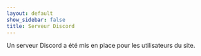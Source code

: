```yaml
---
layout: default
show_sidebar: false
title: Serveur Discord
---
```


Un serveur Discord a été mis en place pour les utilisateurs du site.

&nbsp;
&nbsp;

<script type="text/javascript" src="//cdn.jsdelivr.net/gh/restingcoder/discord-widget@1.1/discord-widget.min.js"></script>
<script type="text/javascript">
    discordWidget.init({
        serverId: '638374749688561664',
        title: 'TheLinuxCamp',
        join: true,
        joinText: 'Rejoindre le serveur',
        alphabetical: false,
        theme: 'dark',
        hideChannels: ['Chat des rédacteurs'],
        showAllUsers: true,
        allUsersDefaultState: true,
        showNick: false,
        userName: '',
        useCDN: true
    });
    discordWidget.render();
</script>
<div class="discord-widget"></div>